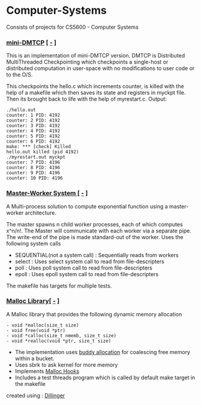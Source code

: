 # Computer-Systems
Consists of projects for CS5600 - Computer Systems



### [mini-DMTCP](https://github.com/dixitk13/computer-systems/blob/master/mini-DMTCP/myrestart.c) [ [-](http://www.ccs.neu.edu/home/kapil/courses/cs5600/hw1.html) ]

This is an implementation of mini-DMTCP version. DMTCP is Distributed MultiThreaded Checkpointing which checkpoints a single-host or distributed computation in user-space  with no modifications to user code or to the O/S.

This checkpoints the hello.c which increments counter, is killed with the help of a makefile which then saves its state and registers in myckpt file. Then its brought back to life with the help of myrestart.c.
Output:

```
./hello.out
counter: 1 PID: 4192
counter: 2 PID: 4192
counter: 3 PID: 4192
counter: 4 PID: 4192
counter: 5 PID: 4192
counter: 6 PID: 4192
make: *** [check] Killed
hello.out killed (pid 4192)
./myrestart.out myckpt
counter: 7 PID: 4196
counter: 8 PID: 4196
counter: 9 PID: 4196
counter: 10 PID: 4196
````

### [Master-Worker System ](https://github.com/dixitk13/computer-systems/blob/master/master-worker-system/master.c)[ [-](http://www.ccs.neu.edu/home/kapil/courses/cs5600/hw2.html) ]
A Multi-process solution to compute exponential function using a master-worker architecture.

The master spawns n child worker processes, each of which computes x^n/n!. The Master will communicate with each worker via a separate pipe. The write-end of the pipe is made standard-out of the worker. Uses the following system calls
- SEQUENTIAL(not a system call) : Sequentially reads from workers
-  select : Uses select system call to read from file-descripters
-  poll : Uses poll system call to read from file-descripters
-  epoll : Uses epoll system call to read from file-descripters

The makefile has targets for multiple tests.


### [Malloc Library](https://github.com/dixitk13/computer-systems/blob/master/buddy-algorithm-malloc/malloc.c)[ [-](http://www.ccs.neu.edu/home/kapil/courses/cs5600/hw3.html) ]
A Malloc library that provides the following dynamic memory allocation

```
- void *malloc(size_t size)
- void free(void *ptr)
- void *calloc(size_t nmemb, size_t size)
- void *realloc(void *ptr, size_t size)
```

- The implementation uses [buddy allocation](https://en.wikipedia.org/wiki/Buddy_memory_allocation) for coalescing free memory within a bucket.  
- Uses sbrk to ask kernel for more memory
- Implements [Malloc Hooks](http://www.gnu.org/software/libc/manual/html_node/Hooks-for-Malloc.html)
- Includes a test threads program which is called by default make target in the makefile

created using : [Dillinger](http://dillinger.io/)